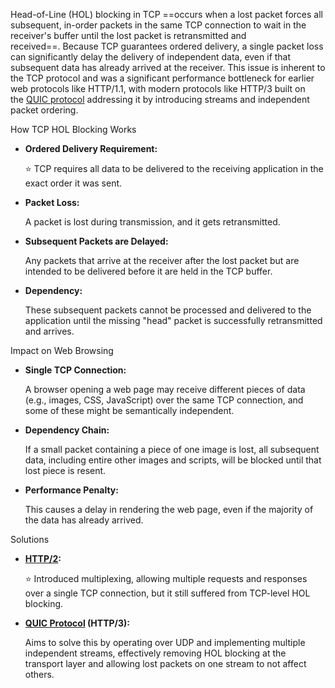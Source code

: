 Head-of-Line (HOL) blocking in TCP ==occurs when a lost packet forces all subsequent, in-order packets in the same TCP connection to wait in the receiver's buffer until the lost packet is retransmitted and received==. Because TCP guarantees ordered delivery, a single packet loss can significantly delay the delivery of independent data, even if that subsequent data has already arrived at the receiver. This issue is inherent to the TCP protocol and was a significant performance bottleneck for earlier web protocols like HTTP/1.1, with modern protocols like HTTP/3 built on the [QUIC protocol](https://www.google.com/search?sca_esv=409625519d2394b4&q=QUIC+protocol&sa=X&ved=2ahUKEwjvwtHoloOQAxWAyzgGHZoYBUcQxccNegQIJxAB&mstk=AUtExfBjTNeU5e4368fTzH9r8bg1AtyL4fFnTpSZLCuDmgDTEQwganMnW4vtO67loRbDyqfAu4d1SaW8H385l-b3E5R84lDPcipBuC6H6CJrhV91fM6rx_4W6K5LAuoaCGaaxUE&csui=3) addressing it by introducing streams and independent packet ordering.  

How TCP HOL Blocking Works

- **Ordered Delivery Requirement:** 
    
    ⭐ TCP requires all data to be delivered to the receiving application in the exact order it was sent. 
    

- **Packet Loss:** 
    
    A packet is lost during transmission, and it gets retransmitted. 
    

- **Subsequent Packets are Delayed:** 
    
    Any packets that arrive at the receiver after the lost packet but are intended to be delivered before it are held in the TCP buffer. 
    

- **Dependency:** 
    
    These subsequent packets cannot be processed and delivered to the application until the missing "head" packet is successfully retransmitted and arrives. 
    

Impact on Web Browsing

- **Single TCP Connection:** 
    
    A browser opening a web page may receive different pieces of data (e.g., images, CSS, JavaScript) over the same TCP connection, and some of these might be semantically independent. 
    

- **Dependency Chain:** 
    
    If a small packet containing a piece of one image is lost, all subsequent data, including entire other images and scripts, will be blocked until that lost piece is resent. 
    

- **Performance Penalty:** 
    
    This causes a delay in rendering the web page, even if the majority of the data has already arrived. 
    

Solutions

- **[HTTP/2](https://www.google.com/search?sca_esv=409625519d2394b4&q=HTTP%2F2&sa=X&ved=2ahUKEwjvwtHoloOQAxWAyzgGHZoYBUcQxccNegUIiQIQAQ&mstk=AUtExfBjTNeU5e4368fTzH9r8bg1AtyL4fFnTpSZLCuDmgDTEQwganMnW4vtO67loRbDyqfAu4d1SaW8H385l-b3E5R84lDPcipBuC6H6CJrhV91fM6rx_4W6K5LAuoaCGaaxUE&csui=3):** 
    
    ⭐ Introduced multiplexing, allowing multiple requests and responses over a single TCP connection, but it still suffered from TCP-level HOL blocking. 
    

- **[QUIC Protocol](https://www.google.com/search?sca_esv=409625519d2394b4&q=QUIC+Protocol&sa=X&ved=2ahUKEwjvwtHoloOQAxWAyzgGHZoYBUcQxccNegUIiAIQAQ&mstk=AUtExfBjTNeU5e4368fTzH9r8bg1AtyL4fFnTpSZLCuDmgDTEQwganMnW4vtO67loRbDyqfAu4d1SaW8H385l-b3E5R84lDPcipBuC6H6CJrhV91fM6rx_4W6K5LAuoaCGaaxUE&csui=3) (HTTP/3):** 
    
    Aims to solve this by operating over UDP and implementing multiple independent streams, effectively removing HOL blocking at the transport layer and allowing lost packets on one stream to not affect others.